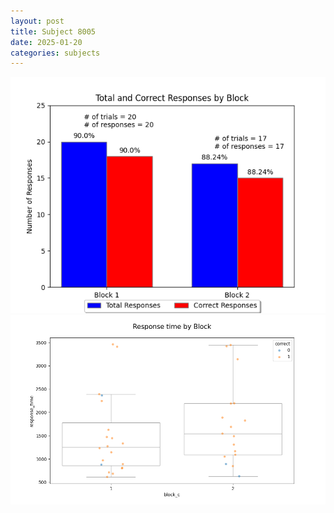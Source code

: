 ```yaml
---
layout: post
title: Subject 8005
date: 2025-01-20
categories: subjects
---
```


![](data/8005/run-24/8005_ATS_responses.png)
![](data/8005/run-24/8005_ATS_rt.png)
